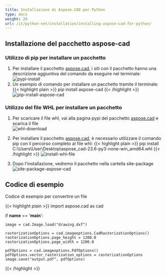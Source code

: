 ```yaml
---
title: Installazione di Aspose.CAD per Python
type: docs
weight: 20
url: /it/python-net/installation/installing-aspose-cad-for-python/
---
```


## **Installazione del pacchetto aspose-cad**

### Utilizzo di pip per installare un pacchetto

1. Per installare il pacchetto [aspose.cad](https://pypi.org/project/aspose-cad/), i siti con il pacchetto hanno una descrizione aggiuntiva del comando da eseguire nel terminale:<br/>
![pypi-install](/_assets/python-net/install/pypi-aspose-cad.png)
1. Un esempio di comando per installare un pacchetto tramite il terminale:
{{< highlight plain >}}
pip install aspose-cad
{{< /highlight >}}
![pip-install-aspose-cad](/_assets/python-net/install/pip-install-aspose.png)

### Utilizzo del file WHL per installare un pacchetto

1. Per scaricare il file whl, vai alla pagina pypi del pacchetto [aspose.cad](https://pypi.org/project/aspose-cad/#files) e scarica il file<br/>
![whl-download](/_assets/python-net/install/download-whl-file.png)<br/>
1. Per installare il pacchetto [aspose.cad](https://pypi.org/project/aspose-cad/), è necessario utilizzare il comando pip con il percorso completo al file whl:
{{< highlight plain >}}
pip install C:\Users\User\Desktop\aspose_cad-23.6-py3-none-win_amd64.whl
{{< /highlight >}}
![install-whl-file](/_assets/python-net/install/install-whl-file-terminal.png)

1. Dopo l'installazione, vedremo il pacchetto nella cartella site-package<br/>
![site-package-aspose-cad](/_assets/python-net/install/site-package-aspose.png)

## Codice di esempio
Codice di esempio per convertire un file

{{< highlight plain >}}
import aspose.cad as cad

if __name__ == '__main__':
    
    image = cad.Image.load("drawing.dxf")

    rasterizationOptions = cad.imageoptions.CadRasterizationOptions()
    rasterizationOptions.page_height = 1200.0
    rasterizationOptions.page_width = 1200.0
    
    pdfOptions = cad.imageoptions.PdfOptions()
    pdfOptions.vector_rasterization_options = rasterizationOptions
    image.save("output.pdf", pdfOptions)
{{< /highlight >}}
